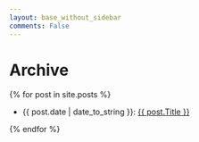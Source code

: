 ```yaml
---
layout: base_without_sidebar
comments: False
---
```


# Archive

{% for post in site.posts %}

<div class="indexpost">
    <ul>
        <li>
            {{ post.date | date_to_string }}:
                <a href="{{ post.url }}">{{ post.Title }}</a>
        </li>
    </ul>
</div>

{% endfor %}